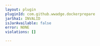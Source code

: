 ```yaml
---
layout: plugin
pluginId: com.github.wwadge.dockerprepare
jarSha1: INVALID
isJarAvailable: false
error: NONE
violations: []

---
```

